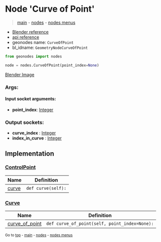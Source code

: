 # Node 'Curve of Point'

> [main](../structure.md) - [nodes](nodes.md) - [nodes menus](nodes_menus.md)

- [Blender reference](https://docs.blender.org/manual/en/latest/modeling/geometry_nodes/curve_topology/curve_of_point.html)
- [api reference](https://docs.blender.org/api/current/bpy.types.GeometryNodeCurveOfPoint.html)
- geonodes name: `CurveOfPoint`
- bl_idname: `GeometryNodeCurveOfPoint`

```python
from geonodes import nodes

node = nodes.CurveOfPoint(point_index=None)
```

[Blender Image](self.node_image_ref)

### Args:

#### Input socket arguments:

- **point_index**: [Integer](Integer.md)

### Output sockets:

- **curve_index** : [Integer](Integer.md)
- **index_in_curve** : [Integer](Integer.md)

## Implementation

### [ControlPoint](ControlPoint.md)

| Name | Definition |
|------|------------|
 | [curve](ControlPoint.md#curve) | `def curve(self):` |

### [Curve](Curve.md)

| Name | Definition |
|------|------------|
 | [curve_of_point](Curve.md#curve_of_point) | `def curve_of_point(self, point_index=None):` |

<sub>Go to [top](#node-Curve-of-Point) - [main](../structure.md) - [nodes](nodes.md) - [nodes menus](nodes_menus.md)</sub>

